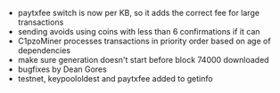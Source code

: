 * paytxfee switch is now per KB, so it adds the correct fee for large transactions
* sending avoids using coins with less than 6 confirmations if it can
* C1pzoMiner processes transactions in priority order based on age of dependencies
* make sure generation doesn't start before block 74000 downloaded
* bugfixes by Dean Gores
* testnet, keypoololdest and paytxfee added to getinfo
